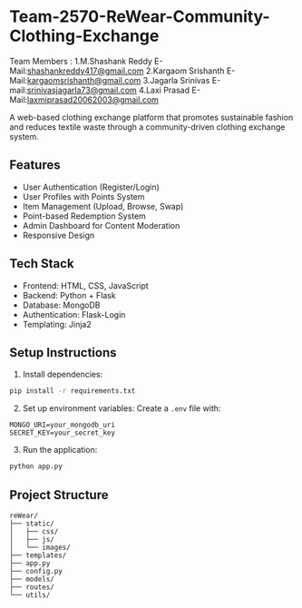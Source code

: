 # Team-2570-ReWear-Community-Clothing-Exchange

Team Members :
1.M.Shashank Reddy  E-Mail:shashankreddy417@gmail.com
2.Kargaom Srishanth  E-Mail:kargaomsrishanth@gmail.com
3.Jagarla Srinivas   E-mail:srinivasjagarla73@gmail.com 
4.Laxi Prasad     E-Mail:laxmiprasad20062003@gmail.com

A web-based clothing exchange platform that promotes sustainable fashion and reduces textile waste through a community-driven clothing exchange system.

## Features

- User Authentication (Register/Login)
- User Profiles with Points System
- Item Management (Upload, Browse, Swap)
- Point-based Redemption System
- Admin Dashboard for Content Moderation
- Responsive Design

## Tech Stack

- Frontend: HTML, CSS, JavaScript
- Backend: Python + Flask
- Database: MongoDB
- Authentication: Flask-Login
- Templating: Jinja2

## Setup Instructions

1. Install dependencies:
```bash
pip install -r requirements.txt
```

2. Set up environment variables:
Create a `.env` file with:
```
MONGO_URI=your_mongodb_uri
SECRET_KEY=your_secret_key
```

3. Run the application:
```bash
python app.py
```

## Project Structure

```
reWear/
├── static/
│   ├── css/
│   ├── js/
│   └── images/
├── templates/
├── app.py
├── config.py
├── models/
├── routes/
└── utils/
```
